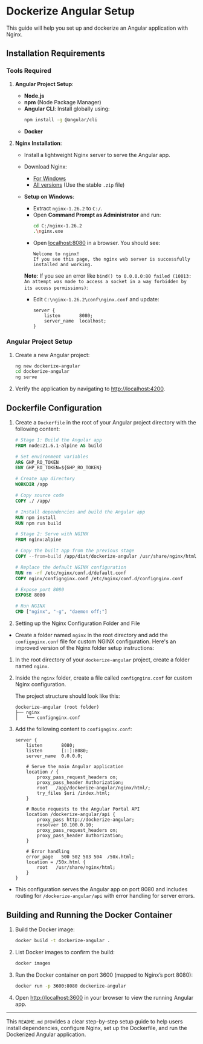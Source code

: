# Dockerize Angular Setup

This guide will help you set up and dockerize an Angular application with Nginx.

## Installation Requirements

### Tools Required

1. **Angular Project Setup**:
    - **Node.js**
    - **npm** (Node Package Manager)
    - **Angular CLI**: Install globally using:
      ```bash
      npm install -g @angular/cli
      ```
    - **Docker**

2. **Nginx Installation**:
    - Install a lightweight Nginx server to serve the Angular app.
    - Download Nginx:
        - [For Windows](https://nginx.org/en/docs/windows.html)
        - [All versions](https://nginx.org/en/download.html) (Use the stable `.zip` file)
    - **Setup on Windows**:
        - Extract `nginx-1.26.2` to `C:/`.
        - Open **Command Prompt as Administrator** and run:
          ```bash
          cd C:/nginx-1.26.2
          .\nginx.exe
          ```
        - Open [localhost:8080](http://localhost:8080) in a browser. You should see:
          ```
          Welcome to nginx!
          If you see this page, the nginx web server is successfully installed and working.
          ```

      **Note**: If you see an error like `bind() to 0.0.0.0:80 failed (10013: An attempt was made to access a socket in a way forbidden by its access permissions)`:
        - Edit `C:\nginx-1.26.2\conf\nginx.conf` and update:
          ```nginx
          server {
              listen       8080;
              server_name  localhost;
          }
          ```

### Angular Project Setup

1. Create a new Angular project:
   ```bash
   ng new dockerize-angular
   cd dockerize-angular
   ng serve
   ```

2. Verify the application by navigating to [http://localhost:4200](http://localhost:4200).

## Dockerfile Configuration

1. Create a `Dockerfile` in the root of your Angular project directory with the following content:

   ```dockerfile
   # Stage 1: Build the Angular app
   FROM node:21.6.1-alpine AS build

   # Set environment variables
   ARG GHP_RO_TOKEN
   ENV GHP_RO_TOKEN=${GHP_RO_TOKEN}

   # Create app directory
   WORKDIR /app

   # Copy source code
   COPY ./ /app/

   # Install dependencies and build the Angular app
   RUN npm install
   RUN npm run build 

   # Stage 2: Serve with NGINX
   FROM nginx:alpine

   # Copy the built app from the previous stage
   COPY --from=build /app/dist/dockerize-angular /usr/share/nginx/html

   # Replace the default NGINX configuration
   RUN rm -rf /etc/nginx/conf.d/default.conf
   COPY nginx/confignginx.conf /etc/nginx/conf.d/confignginx.conf

   # Expose port 8080
   EXPOSE 8080

   # Run NGINX
   CMD ["nginx", "-g", "daemon off;"]
   ```

2. Setting up the Nginx Configuration Folder and File
- Create a folder named `nginx` in the root directory and add the `confignginx.conf` file for custom NGINX configuration.
  Here's an improved version of the Nginx folder setup instructions:

1. In the root directory of your `dockerize-angular` project, create a folder named `nginx`.
2. Inside the `nginx` folder, create a file called `confignginx.conf` for custom Nginx configuration.

   The project structure should look like this:

   ```
   dockerize-angular (root folder)
   ├── nginx
   │   └── confignginx.conf
   ```

3. Add the following content to `confignginx.conf`:

   ```nginx
   server {
       listen       8080;
       listen       [::]:8080;
       server_name  0.0.0.0;

       # Serve the main Angular application
       location / {
           proxy_pass_request_headers on;
           proxy_pass_header Authorization;
           root   /app/dockerize-angular/nginx/html/;
           try_files $uri /index.html;
       }

       # Route requests to the Angular Portal API
       location /dockerize-angular/api {
           proxy_pass http://dockerize-angular;
           resolver 10.100.0.10;
           proxy_pass_request_headers on;
           proxy_pass_header Authorization;
       }

       # Error handling
       error_page   500 502 503 504  /50x.html;
       location = /50x.html {
           root   /usr/share/nginx/html;
       }
   }
   ```
- This configuration serves the Angular app on port 8080 and includes routing for `/dockerize-angular/api` with error handling for server errors.

 

## Building and Running the Docker Container

1. Build the Docker image:
   ```bash
   docker build -t dockerize-angular .
   ```

2. List Docker images to confirm the build:
   ```bash
   docker images
   ```

3. Run the Docker container on port 3600 (mapped to Nginx’s port 8080):
   ```bash
   docker run -p 3600:8080 dockerize-angular
   ```

4. Open [http://localhost:3600](http://localhost:3600) in your browser to view the running Angular app.

---

This `README.md` provides a clear step-by-step setup guide to help users install dependencies, configure Nginx, set up the Dockerfile, and run the Dockerized Angular application.